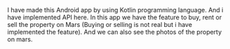 I have made this Android app by using Kotlin programming language.
And i have implemented API here. 
In this app we have the feature to buy, rent or sell the property on Mars (Buying or selling is not real but i have implemented the feature). 
And we can also see the photos of the property on mars.


